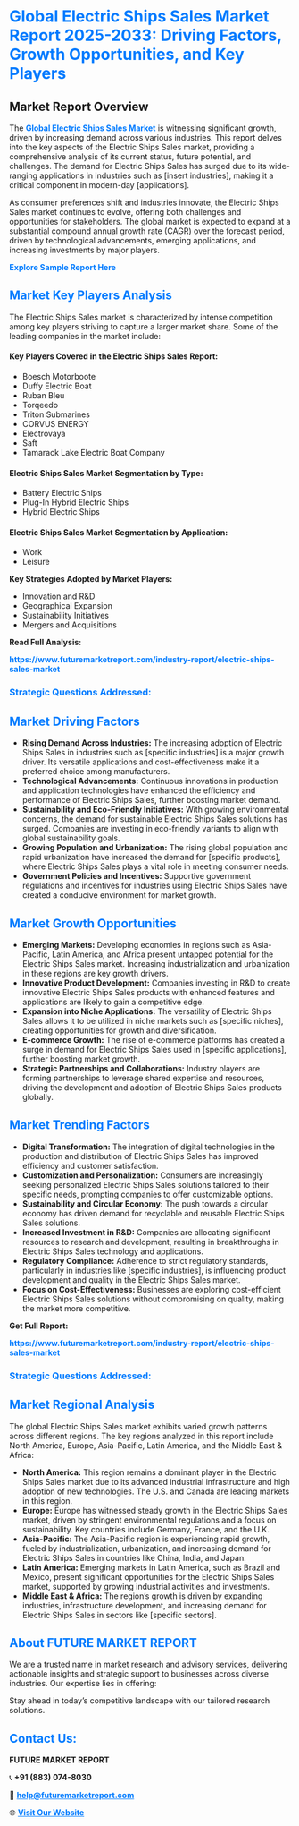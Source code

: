 <h1 style="color: #007BFF;">Global Electric Ships Sales Market Report 2025-2033: Driving Factors, Growth Opportunities, and Key Players</h1>

<section id="overview">
<h2>Market Report Overview</h2>
<p>The <a href="https://www.futuremarketreport.com/industry-report/electric-ships-sales-market" style="color: #007BFF; text-decoration: none;"><strong>Global Electric Ships Sales Market</strong></a> is witnessing significant growth, driven by increasing demand across various industries. This report delves into the key aspects of the Electric Ships Sales market, providing a comprehensive analysis of its current status, future potential, and challenges. The demand for Electric Ships Sales has surged due to its wide-ranging applications in industries such as [insert industries], making it a critical component in modern-day [applications].</p>
<p>As consumer preferences shift and industries innovate, the Electric Ships Sales market continues to evolve, offering both challenges and opportunities for stakeholders. The global market is expected to expand at a substantial compound annual growth rate (CAGR) over the forecast period, driven by technological advancements, emerging applications, and increasing investments by major players.</p>
</section>

<section id="overview">
<p><a href="https://www.futuremarketreport.com/request-sample/reportId=103845" style="color: #007BFF; text-decoration: none;"><strong>Explore Sample Report Here</strong></a></p>
</section>

<section id="key-players">
<h2 style="color: #007BFF;">Market Key Players Analysis</h2>
<p>The Electric Ships Sales market is characterized by intense competition among key players striving to capture a larger market share. Some of the leading companies in the market include:</p>
<h4>Key Players Covered in the Electric Ships Sales Report:</h4>
<ul><li>Boesch Motorboote</li><li>Duffy Electric Boat</li><li>Ruban Bleu</li><li>Torqeedo</li><li>Triton Submarines</li><li>CORVUS ENERGY</li><li>Electrovaya</li><li>Saft</li><li>Tamarack Lake Electric Boat Company</li></ul>
<h4>Electric Ships Sales Market Segmentation by Type:</h4>
<ul><li>Battery Electric Ships</li><li>Plug-In Hybrid Electric Ships</li><li>Hybrid Electric Ships</li></ul>

<h4>Electric Ships Sales Market Segmentation by Application:</h4>
<ul><li>Work</li><li>Leisure</li></ul>
<p><strong>Key Strategies Adopted by Market Players:</strong></p>
<ul>
<li>Innovation and R&D</li>
<li>Geographical Expansion</li>
<li>Sustainability Initiatives</li>
<li>Mergers and Acquisitions</li>
</ul>
</section>

<section>
<p><strong>Read Full Analysis: </strong></p><a href="https://www.futuremarketreport.com/industry-report/electric-ships-sales-market" style="color: #007BFF; text-decoration: none;"><strong>https://www.futuremarketreport.com/industry-report/electric-ships-sales-market</strong></a>
<h3 style="color: #007BFF;">Strategic Questions Addressed:</h3>
</section>

<section id="driving-factors">
<h2 style="color: #007BFF;">Market Driving Factors</h2>
<ul>
<li><strong>Rising Demand Across Industries:</strong> The increasing adoption of Electric Ships Sales in industries such as [specific industries] is a major growth driver. Its versatile applications and cost-effectiveness make it a preferred choice among manufacturers.</li>
<li><strong>Technological Advancements:</strong> Continuous innovations in production and application technologies have enhanced the efficiency and performance of Electric Ships Sales, further boosting market demand.</li>
<li><strong>Sustainability and Eco-Friendly Initiatives:</strong> With growing environmental concerns, the demand for sustainable Electric Ships Sales solutions has surged. Companies are investing in eco-friendly variants to align with global sustainability goals.</li>
<li><strong>Growing Population and Urbanization:</strong> The rising global population and rapid urbanization have increased the demand for [specific products], where Electric Ships Sales plays a vital role in meeting consumer needs.</li>
<li><strong>Government Policies and Incentives:</strong> Supportive government regulations and incentives for industries using Electric Ships Sales have created a conducive environment for market growth.</li>
</ul>
</section>

<section id="growth-opportunities">
<h2 style="color: #007BFF;">Market Growth Opportunities</h2>
<ul>
<li><strong>Emerging Markets:</strong> Developing economies in regions such as Asia-Pacific, Latin America, and Africa present untapped potential for the Electric Ships Sales market. Increasing industrialization and urbanization in these regions are key growth drivers.</li>
<li><strong>Innovative Product Development:</strong> Companies investing in R&D to create innovative Electric Ships Sales products with enhanced features and applications are likely to gain a competitive edge.</li>
<li><strong>Expansion into Niche Applications:</strong> The versatility of Electric Ships Sales allows it to be utilized in niche markets such as [specific niches], creating opportunities for growth and diversification.</li>
<li><strong>E-commerce Growth:</strong> The rise of e-commerce platforms has created a surge in demand for Electric Ships Sales used in [specific applications], further boosting market growth.</li>
<li><strong>Strategic Partnerships and Collaborations:</strong> Industry players are forming partnerships to leverage shared expertise and resources, driving the development and adoption of Electric Ships Sales products globally.</li>
</ul>
</section>

<section id="trending-factors">
<h2 style="color: #007BFF;">Market Trending Factors</h2>
<ul>
<li><strong>Digital Transformation:</strong> The integration of digital technologies in the production and distribution of Electric Ships Sales has improved efficiency and customer satisfaction.</li>
<li><strong>Customization and Personalization:</strong> Consumers are increasingly seeking personalized Electric Ships Sales solutions tailored to their specific needs, prompting companies to offer customizable options.</li>
<li><strong>Sustainability and Circular Economy:</strong> The push towards a circular economy has driven demand for recyclable and reusable Electric Ships Sales solutions.</li>
<li><strong>Increased Investment in R&D:</strong> Companies are allocating significant resources to research and development, resulting in breakthroughs in Electric Ships Sales technology and applications.</li>
<li><strong>Regulatory Compliance:</strong> Adherence to strict regulatory standards, particularly in industries like [specific industries], is influencing product development and quality in the Electric Ships Sales market.</li>
<li><strong>Focus on Cost-Effectiveness:</strong> Businesses are exploring cost-efficient Electric Ships Sales solutions without compromising on quality, making the market more competitive.</li>
</ul>
</section>

<section>
<p><strong>Get Full Report: </strong></p><a href="https://www.futuremarketreport.com/industry-report/electric-ships-sales-market" style="color: #007BFF; text-decoration: none;"><strong>https://www.futuremarketreport.com/industry-report/electric-ships-sales-market</strong></a>
<h3 style="color: #007BFF;">Strategic Questions Addressed:</h3>
</section>


<section id="regional-analysis">
<h2 style="color: #007BFF;">Market Regional Analysis</h2>
<p>The global Electric Ships Sales market exhibits varied growth patterns across different regions. The key regions analyzed in this report include North America, Europe, Asia-Pacific, Latin America, and the Middle East & Africa:</p>
<ul>
<li><strong>North America:</strong> This region remains a dominant player in the Electric Ships Sales market due to its advanced industrial infrastructure and high adoption of new technologies. The U.S. and Canada are leading markets in this region.</li>
<li><strong>Europe:</strong> Europe has witnessed steady growth in the Electric Ships Sales market, driven by stringent environmental regulations and a focus on sustainability. Key countries include Germany, France, and the U.K.</li>
<li><strong>Asia-Pacific:</strong> The Asia-Pacific region is experiencing rapid growth, fueled by industrialization, urbanization, and increasing demand for Electric Ships Sales in countries like China, India, and Japan.</li>
<li><strong>Latin America:</strong> Emerging markets in Latin America, such as Brazil and Mexico, present significant opportunities for the Electric Ships Sales market, supported by growing industrial activities and investments.</li>
<li><strong>Middle East & Africa:</strong> The region’s growth is driven by expanding industries, infrastructure development, and increasing demand for Electric Ships Sales in sectors like [specific sectors].</li>
</ul>
</section>

<footer>
<h2 style="color: #007BFF;">About FUTURE MARKET REPORT</h2>
<p>We are a trusted name in market research and advisory services, delivering actionable insights and strategic support to businesses across diverse industries. Our expertise lies in offering:</p>

<p>Stay ahead in today’s competitive landscape with our tailored research solutions.</p>

<h2 style="color: #007BFF;">Contact Us:</h2>
<p><strong>FUTURE MARKET REPORT</strong></p>
<p>📞 <strong>+91 (883) 074-8030</strong></p>
<p>📧 <strong><a href="mailto:help@futuremarketreport.com" style="color: #007BFF;">help@futuremarketreport.com</a></strong></p>
<p>🌐 <strong><a href="https://www.futuremarketreport.com/" style="color: #007BFF;">Visit Our Website</a></strong></p>
</footer>